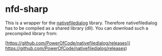 # nfd-sharp

This is a wrapper for the
[nativefiledialog](https://github.com/mlabbe/nativefiledialog) library.
Therefore nativefiledialog has to be compiled as a shared library (dll).
You can download such a precompiled library from:

[https://github.com/PowerOfCode/nativefiledialog/releases](
https://github.com/PowerOfCode/nativefiledialog/releases)